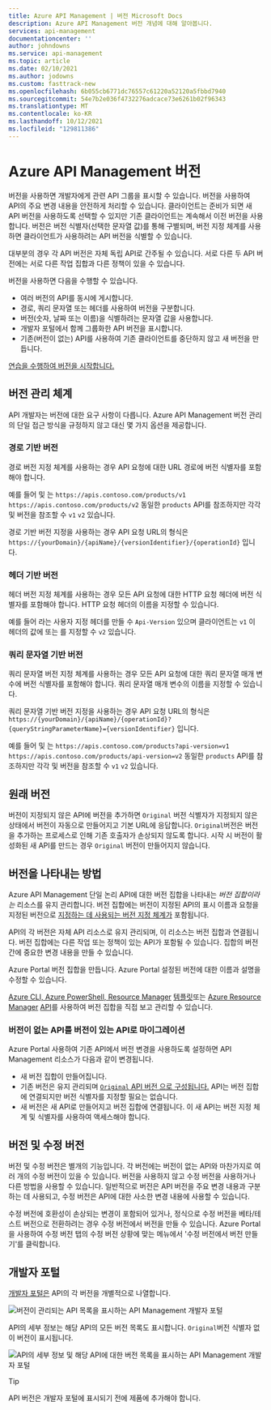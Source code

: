 ```yaml
---
title: Azure API Management | 버전 Microsoft Docs
description: Azure API Management 버전 개념에 대해 알아봅니다.
services: api-management
documentationcenter: ''
author: johndowns
ms.service: api-management
ms.topic: article
ms.date: 02/10/2021
ms.author: jodowns
ms.custom: fasttrack-new
ms.openlocfilehash: 6b055cb6771dc76557c61220a52120a5fbbd7940
ms.sourcegitcommit: 54e7b2e036f4732276adcace73e6261b02f96343
ms.translationtype: MT
ms.contentlocale: ko-KR
ms.lasthandoff: 10/12/2021
ms.locfileid: "129811386"
---
```

# <a name="versions-in-azure-api-management"></a>Azure API Management 버전

버전을 사용하면 개발자에게 관련 API 그룹을 표시할 수 있습니다. 버전을 사용하여 API의 주요 변경 내용을 안전하게 처리할 수 있습니다. 클라이언트는 준비가 되면 새 API 버전을 사용하도록 선택할 수 있지만 기존 클라이언트는 계속해서 이전 버전을 사용합니다. 버전은 버전 식별자(선택한 문자열 값)를 통해 구별되며, 버전 지정 체계를 사용하면 클라이언트가 사용하려는 API 버전을 식별할 수 있습니다.

대부분의 경우 각 API 버전은 자체 독립 API로 간주될 수 있습니다. 서로 다른 두 API 버전에는 서로 다른 작업 집합과 다른 정책이 있을 수 있습니다.

버전을 사용하면 다음을 수행할 수 있습니다.

- 여러 버전의 API를 동시에 게시합니다.
- 경로, 쿼리 문자열 또는 헤더를 사용하여 버전을 구분합니다.
- 버전(숫자, 날짜 또는 이름)을 식별하려는 문자열 값을 사용합니다.
- 개발자 포털에서 함께 그룹화한 API 버전을 표시합니다.
- 기존(버전이 없는) API를 사용하여 기존 클라이언트를 중단하지 않고 새 버전을 만듭니다.

[연습을 수행하여 버전을 시작합니다.](./api-management-get-started-publish-versions.md)

## <a name="versioning-schemes"></a>버전 관리 체계

API 개발자는 버전에 대한 요구 사항이 다릅니다. Azure API Management 버전 관리의 단일 접근 방식을 규정하지 않고 대신 몇 가지 옵션을 제공합니다.

### <a name="path-based-versioning"></a>경로 기반 버전

경로 버전 지정 체계를 사용하는 경우 API 요청에 대한 URL 경로에 버전 식별자를 포함해야 합니다.

예를 들어 및 는 `https://apis.contoso.com/products/v1` `https://apis.contoso.com/products/v2` 동일한 `products` API를 참조하지만 각각 및 버전을 참조할 수 `v1` `v2` 있습니다.

경로 기반 버전 지정을 사용하는 경우 API 요청 URL의 형식은 `https://{yourDomain}/{apiName}/{versionIdentifier}/{operationId}` 입니다.

### <a name="header-based-versioning"></a>헤더 기반 버전

헤더 버전 지정 체계를 사용하는 경우 모든 API 요청에 대한 HTTP 요청 헤더에 버전 식별자를 포함해야 합니다. HTTP 요청 헤더의 이름을 지정할 수 있습니다.

예를 들어 라는 사용자 지정 헤더를 만들 수 `Api-Version` 있으며 클라이언트는 `v1` 이 헤더의 값에 또는 를 지정할 수 `v2` 있습니다.

### <a name="query-string-based-versioning"></a>쿼리 문자열 기반 버전

쿼리 문자열 버전 지정 체계를 사용하는 경우 모든 API 요청에 대한 쿼리 문자열 매개 변수에 버전 식별자를 포함해야 합니다. 쿼리 문자열 매개 변수의 이름을 지정할 수 있습니다.

쿼리 문자열 기반 버전 지정을 사용하는 경우 API 요청 URL의 형식은 `https://{yourDomain}/{apiName}/{operationId}?{queryStringParameterName}={versionIdentifier}` 입니다.

예를 들어 및 는 `https://apis.contoso.com/products?api-version=v1` `https://apis.contoso.com/products/api-version=v2` 동일한 `products` API를 참조하지만 각각 및 버전을 참조할 수 `v1` `v2` 있습니다.

## <a name="original-versions"></a>원래 버전

버전이 지정되지 않은 API에 버전을 추가하면 `Original` 버전 식별자가 지정되지 않은 상태에서 버전이 자동으로 만들어지고 기본 URL에 응답합니다. `Original`버전은 버전을 추가하는 프로세스로 인해 기존 호출자가 손상되지 않도록 합니다. 시작 시 버전이 활성화된 새 API를 만드는 경우 `Original` 버전이 만들어지지 않습니다.

## <a name="how-versions-are-represented"></a>버전을 나타내는 방법

Azure API Management 단일 논리 API에 대한 버전 집합을 나타내는 *버전 집합이라는* 리소스를 유지 관리합니다. 버전 집합에는 버전이 지정된 API의 표시 이름과 요청을 지정된 버전으로 [지정하는 데 사용되는 버전 지정 체계가](#versioning-schemes) 포함됩니다.

API의 각 버전은 자체 API 리소스로 유지 관리되며, 이 리소스는 버전 집합과 연결됩니다. 버전 집합에는 다른 작업 또는 정책이 있는 API가 포함될 수 있습니다. 집합의 버전 간에 중요한 변경 내용을 만들 수 있습니다.

Azure Portal 버전 집합을 만듭니다. Azure Portal 설정된 버전에 대한 이름과 설명을 수정할 수 있습니다.

[Azure CLI, Azure PowerShell, Resource Manager](/cli/azure/apim/api/versionset) [템플릿](/azure/templates/microsoft.apimanagement/service/apiversionsets)또는 [Azure Resource Manager](/powershell/module/az.apimanagement/#api-management) [API](/rest/api/apimanagement/2020-12-01/api-version-set)를 사용하여 버전 집합을 직접 보고 관리할 수 있습니다.

### <a name="migrating-a-non-versioned-api-to-a-versioned-api"></a>버전이 없는 API를 버전이 있는 API로 마이그레이션

Azure Portal 사용하여 기존 API에서 버전 변경을 사용하도록 설정하면 API Management 리소스가 다음과 같이 변경됩니다.

 * 새 버전 집합이 만들어집니다.
 * 기존 버전은 유지 관리되며 [ `Original` API 버전 으로 구성됩니다.](#original-versions) API는 버전 집합에 연결되지만 버전 식별자를 지정할 필요는 없습니다.
 * 새 버전은 새 API로 만들어지고 버전 집합에 연결됩니다. 이 새 API는 버전 지정 체계 및 식별자를 사용하여 액세스해야 합니다.

## <a name="versions-and-revisions"></a>버전 및 수정 버전

버전 및 수정 버전은 별개의 기능입니다. 각 버전에는 버전이 없는 API와 마찬가지로 여러 개의 수정 버전이 있을 수 있습니다. 버전을 사용하지 않고 수정 버전을 사용하거나 다른 방법을 사용할 수 있습니다. 일반적으로 버전은 API 버전을 주요 변경 내용과 구분하는 데 사용되고, 수정 버전은 API에 대한 사소한 변경 내용에 사용할 수 있습니다.

수정 버전에 호환성이 손상되는 변경이 포함되어 있거나, 정식으로 수정 버전을 베타/테스트 버전으로 전환하려는 경우 수정 버전에서 버전을 만들 수 있습니다. Azure Portal을 사용하여 수정 버전 탭의 수정 버전 상황에 맞는 메뉴에서 '수정 버전에서 버전 만들기'를 클릭합니다.

## <a name="developer-portal"></a>개발자 포털

[개발자 포털은](./api-management-howto-developer-portal.md) API의 각 버전을 개별적으로 나열합니다.

![버전이 관리되는 API 목록을 표시하는 API Management 개발자 포털](media/api-management-versions/portal-list.png)

API의 세부 정보는 해당 API의 모든 버전 목록도 표시합니다. `Original`버전 식별자 없이 버전이 표시됩니다.

![API의 세부 정보 및 해당 API에 대한 버전 목록을 표시하는 API Management 개발자 포털](media/api-management-versions/portal-details.png)

> [!TIP]
> API 버전은 개발자 포털에 표시되기 전에 제품에 추가해야 합니다.
